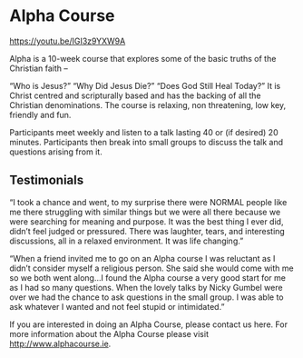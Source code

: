# Alpha Course

https://youtu.be/IGI3z9YXW9A

Alpha is a 10-week course that explores some of the basic truths of the Christian faith –

“Who is Jesus?”
“Why Did Jesus Die?”
“Does God Still Heal Today?”
It is Christ centred and scripturally based and has the backing of all the Christian denominations.
The course is relaxing, non threatening, low key, friendly and fun.

Participants meet weekly and listen to a talk lasting 40 or (if desired) 20 minutes. Participants then break into small groups to discuss the talk and questions arising from it.

## Testimonials
“I took a chance and went, to my surprise there were NORMAL people like me there struggling with similar things but we were all there because we were searching for meaning and purpose. It was the best thing I ever did, didn’t feel judged or pressured. There was laughter, tears, and interesting discussions, all in a relaxed environment. It was life changing.”

“When a friend invited me to go on an Alpha course I was reluctant as I didn’t consider myself a religious person. She said she would come with me so we both went along…I found the Alpha course a very good start for me as I had so many questions. When the lovely talks by Nicky Gumbel were over we had the chance to ask questions in the small group. I was able to ask whatever I wanted and not feel stupid or intimidated.”

If you are interested in doing an Alpha Course, please contact us here.
For more information about the Alpha Course please visit http://www.alphacourse.ie.